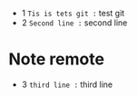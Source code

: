 - 1 `Tis is tets git :` test git
- 2 `Second line :` second line
# Note remote
- 3 `third line :` third line
